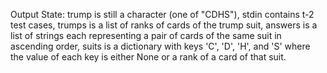 Output State: trump is still a character (one of "CDHS"), stdin contains t-2 test cases, trumps is a list of ranks of cards of the trump suit, answers is a list of strings each representing a pair of cards of the same suit in ascending order, suits is a dictionary with keys 'C', 'D', 'H', and 'S' where the value of each key is either None or a rank of a card of that suit.